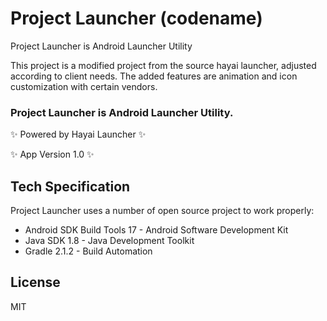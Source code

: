 # Project Launcher (codename)

Project Launcher is Android Launcher Utility

This project is a modified project from the source hayai launcher, adjusted according to client needs.
The added features are animation and icon customization with certain vendors.

### Project Launcher is Android Launcher Utility.

✨ Powered by Hayai Launcher ✨

✨ App Version 1.0 ✨

## Tech Specification
Project Launcher uses a number of open source project to work properly:
- Android SDK Build Tools 17 - Android Software Development Kit
- Java SDK 1.8 - Java Development Toolkit
- Gradle 2.1.2 - Build Automation

## License

MIT
